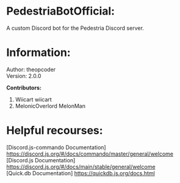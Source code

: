 # PedestriaBotOfficial:
A custom Discord bot for the Pedestria Discord server.  

# Information:
Author: theopcoder  
Version: 2.0.0

**Contributors:**
1. Wiicart wiicart  
2. MelonicOverlord MelonMan  

# Helpful recourses:
[Discord.js-commando Documentation] https://discord.js.org/#/docs/commando/master/general/welcome  
[Discord.js Documentation] https://discord.js.org/#/docs/main/stable/general/welcome  
[Quick.db Documentation] https://quickdb.js.org/docs.html